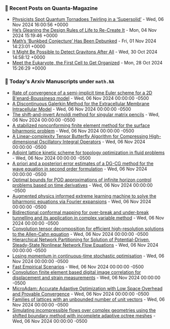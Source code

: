 ### 📝 Recent Posts on Quanta-Magazine
<!-- quanta starts -->
* <a href="https://www.quantamagazine.org/physicists-spot-quantum-tornadoes-twirling-in-a-supersolid-20241106/">Physicists Spot Quantum Tornadoes Twirling in a ‘Supersolid’</a> - Wed, 06 Nov 2024 16:00:56 +0000
* <a href="https://www.quantamagazine.org/hes-gleaning-the-design-rules-of-life-to-re-create-it-20241104/">He’s Gleaning the Design Rules of Life to Re-Create It</a> - Mon, 04 Nov 2024 15:19:46 +0000
* <a href="https://www.quantamagazine.org/maths-bunkbed-conjecture-has-been-debunked-20241101/">Math’s ‘Bunkbed Conjecture’ Has Been Debunked</a> - Fri, 01 Nov 2024 14:23:01 +0000
* <a href="https://www.quantamagazine.org/it-might-be-possible-to-detect-gravitons-after-all-20241030/">It Might Be Possible to Detect Gravitons After All</a> - Wed, 30 Oct 2024 14:58:12 +0000
* <a href="https://www.quantamagazine.org/meet-the-eukaryote-the-first-cell-to-get-organized-20241028/">Meet the Eukaryote, the First Cell to Get Organized</a> - Mon, 28 Oct 2024 15:26:29 +0000
<!-- quanta ends -->

### 📝 Today's Arxiv Manuscripts under ``math.NA``
<!-- arxiv-math-na starts -->
* <a href="https://arxiv.org/abs/2411.02590">Rate of convergence of a semi-implicit time Euler scheme for a 2D B'enard-Boussinesq model</a> - Wed, 06 Nov 2024 00:00:00 -0500
* <a href="https://arxiv.org/abs/2411.02646">A Discontinuous Galerkin Method for the Extracellular Membrane Intracellular Model</a> - Wed, 06 Nov 2024 00:00:00 -0500
* <a href="https://arxiv.org/abs/2411.02895">The shift-and-invert Arnoldi method for singular matrix pencils</a> - Wed, 06 Nov 2024 00:00:00 -0500
* <a href="https://arxiv.org/abs/2411.02952">A stabilized nonconforming finite element method for the surface biharmonic problem</a> - Wed, 06 Nov 2024 00:00:00 -0500
* <a href="https://arxiv.org/abs/2411.03029">A Linear-complexity Tensor Butterfly Algorithm for Compressing High-dimensional Oscillatory Integral Operators</a> - Wed, 06 Nov 2024 00:00:00 -0500
* <a href="https://arxiv.org/abs/2411.03090">Adjoint lattice kinetic scheme for topology optimization in fluid problems</a> - Wed, 06 Nov 2024 00:00:00 -0500
* <a href="https://arxiv.org/abs/2411.03264">A priori and a posteriori error estimates of a DG-CG method for the wave equation in second order formulation</a> - Wed, 06 Nov 2024 00:00:00 -0500
* <a href="https://arxiv.org/abs/2310.10552">Optimal bounds for POD approximations of infinite horizon control problems based on time derivatives</a> - Wed, 06 Nov 2024 00:00:00 -0500
* <a href="https://arxiv.org/abs/2310.13947">Augmented physics informed extreme learning machine to solve the biharmonic equations via Fourier expansions</a> - Wed, 06 Nov 2024 00:00:00 -0500
* <a href="https://arxiv.org/abs/2406.12148">Bidirectional conformal mapping for over-break and under-break tunnelling and its application in complex variable method</a> - Wed, 06 Nov 2024 00:00:00 -0500
* <a href="https://arxiv.org/abs/2410.15519">Convolution tensor decomposition for efficient high-resolution solutions to the Allen-Cahn equation</a> - Wed, 06 Nov 2024 00:00:00 -0500
* <a href="https://arxiv.org/abs/2410.19850">Hierarchical Network Partitioning for Solution of Potential-Driven, Steady-State Nonlinear Network Flow Equations</a> - Wed, 06 Nov 2024 00:00:00 -0500
* <a href="https://arxiv.org/abs/2209.03705">Losing momentum in continuous-time stochastic optimisation</a> - Wed, 06 Nov 2024 00:00:00 -0500
* <a href="https://arxiv.org/abs/2307.03927">Fast Empirical Scenarios</a> - Wed, 06 Nov 2024 00:00:00 -0500
* <a href="https://arxiv.org/abs/2311.03504">Convolution finite element based digital image correlation for displacement and strain measurements</a> - Wed, 06 Nov 2024 00:00:00 -0500
* <a href="https://arxiv.org/abs/2405.15593">MicroAdam: Accurate Adaptive Optimization with Low Space Overhead and Provable Convergence</a> - Wed, 06 Nov 2024 00:00:00 -0500
* <a href="https://arxiv.org/abs/2410.16172">Families of lattices with an unbounded number of unit vectors</a> - Wed, 06 Nov 2024 00:00:00 -0500
* <a href="https://arxiv.org/abs/2411.00272">Simulating incompressible flows over complex geometries using the shifted boundary method with incomplete adaptive octree meshes</a> - Wed, 06 Nov 2024 00:00:00 -0500
<!-- arxiv-math-na ends -->
